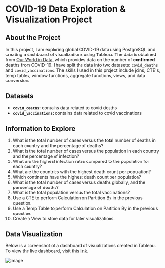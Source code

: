# COVID-19 Data Exploration & Visualization Project

## About the Project
In this project, I am exploring global COVID-19 data using PostgreSQL and creating a dashboard of visualizations using Tableau. The data is obtained from [Our World in Data](https://ourworldindata.org/covid-deaths), which provides data on the number of **confirmed** deaths from COVID-19. I have split the data into two datasets: `covid_deaths` and `covid_vaccinations`. The skills I used in this project include joins, CTE's, temp tables, window functions, aggregate functions, views, and data conversion.

## Datasets
- **`covid_deaths`:** contains data related to covid deaths
- **`covid_vaccinations`:** contains data related to covid vaccinations
  
## Information to Explore
1. What is the total number of cases versus the total number of deaths in each country and the percentage of deaths?
2. What is the total number of cases versus the population in each country and the percentage of infection?
3. What are the highest infection rates compared to the population for each country?
4. What are the countries with the highest death count per population?
5. Which continents have the highest death count per population?
6. What is the total number of cases versus deaths globally, and the percentage of deaths?
7. What is the total population versus the total vaccinations?
8. Use a CTE to perform Calculation on Partition By in the previous question.
9. Use a Temp Table to perform Calculation on Partition By in the previous question.
10. Create a View to store data for later visualizations.

## Data Visualization
Below is a screenshot of a dashboard of visualizations created in Tableau. To view the live dashboard, visit this [link](https://public.tableau.com/app/profile/amandachen/viz/COVID-19ProjectDashboard_16921382026580/Dashboard1).

![image](https://github.com/ajchen97/data-analysis-and-visualization-projects/assets/19737483/24ecc2a4-19da-49ad-bfd8-b865c1308c63)
